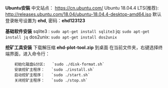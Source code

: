 ﻿**Ubuntu安裝**
       中文站点： https://cn.ubuntu.com/
       Ubuntu 18.04.4 LTS(推荐): http://releases.ubuntu.com/18.04/ubuntu-18.04.4-desktop-amd64.iso 
       默认登录帐号设置为  **ehd**, 密码：**ehd123123**              

**基础软件安装**
       sqlite3 :     `sudo apt-get install sqlite3`
       jq:              `sudo apt-get install jq`
       dos2unix:  `sudo apt-get install dos2unix`

**挖矿工具安装**
        下载解压缩 **ehd-plot-tool.zip** 到桌面
         在当前文件夹，右键选择终端界面，进入命令行：
            
        初始化磁盘&分区:   `sudo ./disk-format.sh`
        安装挖矿主程序：   `sudo ./install.sh` 
        启动挖矿主程序：   `sudo ./start.sh`
        关闭挖矿主程序：   `sudo ./stop.sh`


       


      

